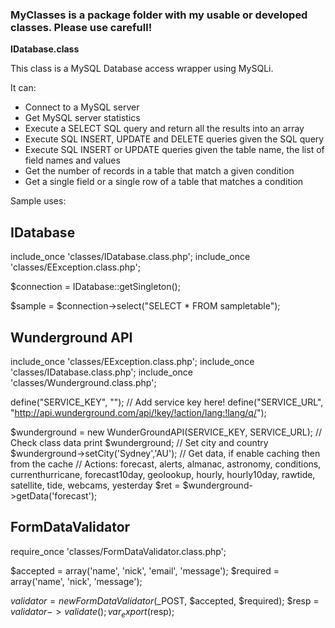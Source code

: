 <h3>MyClasses is a package folder with my usable or developed classes. Please use carefull!</h3>

<b>IDatabase.class</b>

This class is a MySQL Database access wrapper using MySQLi.

It can:
- Connect to a MySQL server
- Get MySQL server statistics
- Execute a SELECT SQL query and return all the results into an array
- Execute SQL INSERT, UPDATE and DELETE queries given the SQL query
- Execute SQL INSERT or UPDATE queries given the table name, the list of field names and values
- Get the number of records in a table that match a given condition
- Get a single field or a single row of a table that matches a condition

Sample uses:

IDatabase
---------

include_once 'classes/IDatabase.class.php';
include_once 'classes/EException.class.php';

 $connection = IDatabase::getSingleton();

 $sample = $connection->select("SELECT * FROM sampletable");

Wunderground API
----------------

include_once 'classes/EException.class.php'; 
include_once 'classes/IDatabase.class.php'; 
include_once 'classes/Wunderground.class.php'; 

define("SERVICE_KEY", ""); // Add service key here! 
define("SERVICE_URL", "http://api.wunderground.com/api/!key/!action/lang:!lang/q/"); 

$wunderground = new WunderGroundAPI(SERVICE_KEY, SERVICE_URL); 
// Check class data 
print $wunderground; 
// Set city and country 
$wunderground->setCity('Sydney','AU'); 
// Get data, if enable caching then from the cache 
// Actions: forecast, alerts, almanac, astronomy, conditions, currenthurricane, forecast10day, geolookup, hourly, hourly10day, rawtide, satellite, tide, webcams, yesterday
$ret = $wunderground->getData('forecast'); 


FormDataValidator
-----------------

require_once 'classes/FormDataValidator.class.php'; 

$accepted = array('name', 'nick', 'email', 'message'); 
$required = array('name', 'nick', 'message'); 

$validator = new FormDataValidator($_POST, $accepted, $required); 
$resp = $validator->validate(); 
var_export($resp); 
